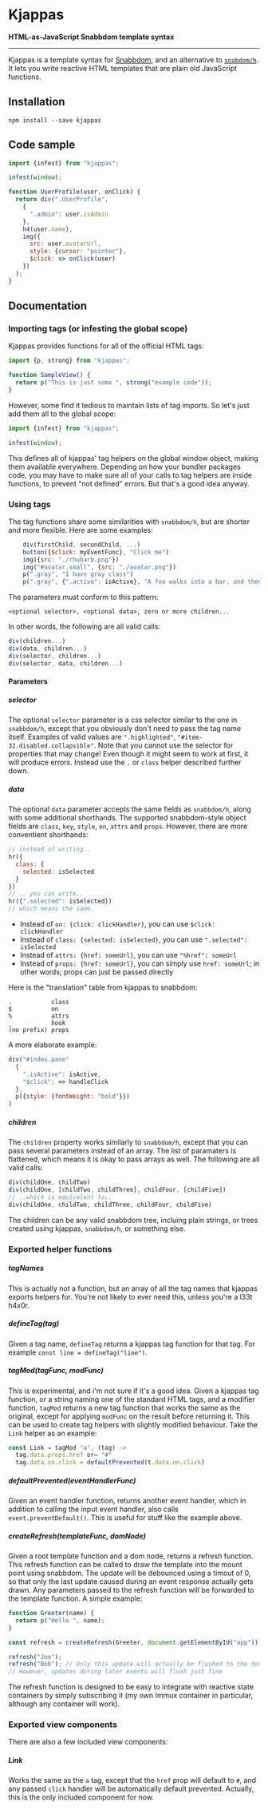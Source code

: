 
# Kjappas

**HTML-as-JavaScript Snabbdom template syntax**

---

Kjappas is a template syntax for [Snabbdom](https://github.com/snabbdom/snabbdom), and an alternative to [`snabdom/h`](https://github.com/snabbdom/snabbdom#snabbdomh). It lets you write reactive HTML templates that are plain old JavaScript functions.

## Installation

`npm install --save kjappas`

## Code sample

```javascript
import {infest} from "kjappas";

infest(window);

function UserProfile(user, onClick) {
  return div(".UserProfile",
    {
      ".admin": user.isAdmin
    },
    h4(user.name),
    img({
      src: user.avatarUrl,
      style: {cursor: "pointer"},
      $click: => onClick(user)
    })
  );
}
```

## Documentation

### Importing tags (or infesting the global scope)

Kjappas provides functions for all of the official HTML tags:

```javascript
import {p, strong} from "kjappas";

function SampleView() {
  return p("This is just some ", strong("example code"));
}
```

However, some find it tedious to maintain lists of tag imports. So let's just add them all to the global scope:

```javascript
import {infest} from "kjappas";

infest(window);
```
This defines all of kjappas' tag helpers on the global window object, making them available everywhere. Depending on how your bundler packages code, you may have to make sure all of your calls to tag helpers are inside functions, to prevent "not defined" errors. But that's a good idea anyway.

### Using tags

The tag functions share some similarities with `snabbdom/h`, but are shorter and more flexible. Here are some examples:

```javascript
    div(firstChild, secondChild, ...)
    button({$click: myEventFunc}, "Click me")
    img({src: "./rhubarb.png"})
    img("#avatar.small", {src: "./avatar.png"})
    p(".gray", "I have gray class")
    p(".gray", {".active": isActive}, "A foo walks into a bar, and then a baz comes along")
```

The parameters must conform to this pattern:

    <optional selector>, <optional data>, zero or more children...

In other words, the following are all valid calls:

```javascript
div(children...)
div(data, children...)
div(selector, children...)
div(selector, data, children...)
```

#### Parameters

##### selector

The optional `selector` parameter is a css selector similar to the one in `snabbdom/h`, except that you obviously don't need to pass the tag name itself. Examples of valid values are `".highlighted"`, `"#item-32.disabled.collapsible"`. Note that you cannot use the selector for properties that may change! Even though it might seem to work at first, it will produce errors. Instead use the `.` or `class` helper described further down.

##### data

The optional `data` parameter accepts the same fields as `snabbdom/h`, along with some additional shorthands. The supported snabbdom-style object fields are `class`, `key`, `style`, `on`, `attrs` and `props`. However, there are more conventient shorthands:

```javascript
// instead of writing..
hr({
  class: {
    selected: isSelected
  }
})
// .. you can write..
hr({".selected": isSelected})
// which means the same.
```

- Instead of `on: {click: clickHandler}`, you can use `$click: clickHandler`
- Instead of `class: {selected: isSelected}`, you can use `".selected": isSelected`
- Instead of `attrs: {href: someUrl}`, you can use `"%href": someUrl`
- Instead of `props: {href: someUrl}`, you can simply use `href: someUrl`; in other words; props can just be passed directly

Here is the "translation" table from kjappas to snabbdom:

    .           class
    $           on
    %           attrs
    _           hook
    (no prefix) props

A more elaborate example:

```javascript
div("#index.pane"
  {
    ".isActive": isActive,
    "$click": => handleClick
  },
  p({style: {fontWeight: "bold"}})
)
```

##### children

The `children` property works similarly to `snabbdom/h`, except that you can pass several parameters instead of an array. The list of paramaters is flattened, which means it is okay to pass arrays as well. The following are all valid calls:

```javascript
div(childOne, childTwo)
div(childOne, [childTwo, childThree], childFour, [childFive])
// ..which is equivalent to..
div(childOne, childTwo, childThree, childFour, childFive)
```

The children can be any valid snabbdom tree, incluing plain strings, or trees created using kjappas, `snabbdom/h`, or something else.

### Exported helper functions

##### tagNames

This is actually not a function, but an array of all the tag names that kjappas exports helpers for. You're not likely to ever need this, unless you're a l33t h4x0r.

##### defineTag(tag)

Given a tag name, `defineTag` returns a kjappas tag function for that tag. For example `const line = defineTag("line")`.

##### tagMod(tagFunc, modFunc)

This is experimental, and i'm not sure if it's a good idea. Given a kjappas tag function, or a string naming one of the standard HTML tags, and a modifier function, `tagMod` returns a new tag function that works the same as the original, except for applying `modFunc` on the result before returning it. This can be used to create tag helpers with slightly modified behaviour. Take the `Link` helper as an example:

```javascript
const Link = tagMod "a", (tag) ->
  tag.data.props.href or= "#"
  tag.data.on.click = defaultPrevented(t.data.on.click)
```

##### defaultPrevented(eventHandlerFunc)

Given an event handler function, returns another event handler, which in addition to calling the input event handler, also calls `event.preventDefault()`. This is useful for stuff like the example above.

##### createRefresh(templateFunc, domNode)

Given a root template function and a dom node, returns a refresh function. This refresh function can be called to draw the template into the mount point using snabbdom. The update will be debounced using a timout of 0, so that only the last update caused during an event response actually gets drawn. Any parameters passed to the refresh function will be forwarded to the template function. A simple example:

```javascript
function Greeter(name) {
  return p("Hello ", name);
}

const refresh = createRefresh(Greeter, document.getElementById("app"));

refresh("Joe");
refresh("Bob"); // Only this update will actually be flushed to the dom.
// However, updates during later events will flush just fine
```

The refresh function is designed to be easy to integrate with reactive state containers by simply subscribing it (my own Immux container in particular, although any container will work).

### Exported view components

There are also a few included view components:

##### Link

Works the same as the `a` tag, except that the `href` prop will default to `#`, and any passed `click` handler will be automatically default prevented. Actually, this is the only included component for now.
